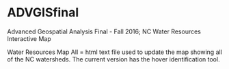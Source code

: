 # ADVGISfinal
Advanced Geospatial Analysis Final - Fall 2016; NC Water Resources Interactive Map

Water Resources Map All = html text file used to update the map showing all of the NC watersheds. The current version has the 
hover identification tool. 
